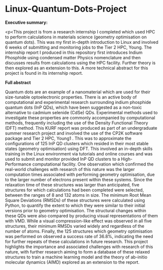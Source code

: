 # Linux-Quantum-Dots-Project
<strong>Executive summary:</strong>

<p<This project is from a research internship I completed which used HPC to perform calculations in materials science (geometry optimisation on quantum dots). This was my first in-depth introduction to Linux and involved 6 weeks of submitting and monitoring jobs to the Tier 2 HPC, Young.  The internship report I produced in this repository first introduces Indium Phosphide using condensed matter Physics nomenclature and then discusses results from calculations using the HPC facility. Further theory is then explored as an extension to this. A more technical abstract for this project is found in its internship report.</p>

<strong> Full abstract </strong>
<p>Quantum dots are an example of a nanomaterial which are used for their size-tunable
optoelectronic properties. There is an active body of computational and experimental
research surrounding indium phosphide quantum dots (InP QDs), which have been suggested as a non-toxic alternative to cadmium selenide (CdSe) QDs. Experimental methods
used to investigate these properties are commonly accompanied by computational methods, frequently including the use of the Density Functional Theory (DFT) method. This
KURF report was produced as part of an undergraduate summer research project and
involved the use of the CP2K software package and Tier 2 HPC, Young1
. This was to
approximate the configurations of 125 InP QD clusters which resided in their most stable states (geometry optimisation) using DFT. This involved an in-depth skills training
in the Linux environment via tutorials and online courses and was used to submit and
monitor provided InP QD clusters to a High-Performance computational facility. One
observation which confirmed the real-world challenges with research of this nature was
the larger computation times associated with performing geometry optimisation, due to
the larger number of electrons present within these systems. Since the relaxation time
of these structures was larger than anticipated, five structures for which calculations had
been completed were selected, between the ranges of 8 and 132 atoms in size. The minimum Root Mean Square Deviations (RMSDs) of these structures were calculated using
Python, to quantify the extent to which they were similar to their initial versions prior
to geometry optimisation. The structural changes within these QDs were also compared
by producing visual representations of them with VMD. While a visual compression-like
effect was observed in all five structures, their minimum RMSDs varied widely and regardless of the number of atoms. Finally, the 125 structures which geometry optimisation
was performed on observed a success rate of 36.8%, indicating the need for further repeats
of these calculations in future research. This project highlights the importance and associated challenges with research of this nature, with further research aiming to form a
database of these relaxed structures to train a machine learning model and the theory of
ab-initio molecular dynamics (AIMD) explored as an extension to the report.</p>

